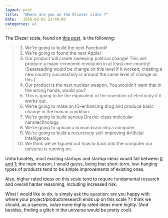 ```yaml
---
layout: post
title:  "Where are you on the Eliezer scale ?"
date:   2016-02-02 22:40:00
categories: ai
---
```


The Eliezer scale, found on [this post](https://news.ycombinator.com/item?id=4509934), is the following:

> 1. We're going to build the next Facebook!
> 1. We're going to found the next Apple!
> 1. Our product will create sweeping political change! This will produce a major economic revolution in at least one country! (Seasteading would be change on this level if it worked; creating a new country successfully is around the same level of change as this.)
> 1. Our product is the next nuclear weapon. You wouldn't want that in the wrong hands, would you?
> 1. This is going to be the equivalent of the invention of electricity if it works out.
> 1. We're going to make an IQ-enhancing drug and produce basic change in the human condition.
> 1. We're going to build serious Drexler-class molecular nanotechnology.
> 1. We're going to upload a human brain into a computer.
> 1. We're going to build a recursively self-improving Artificial Intelligence.
> 1. We think we've figured out how to hack into the computer our universe is running on.

Unfortunately, most existing startups and startup ideas would fall between [0 and 1](http://zerotoonebook.com/); the main reason, I would guess,
being that short-term, low-hanging types of products tend to be simple improvements of existing ones.  

Also, higher rated ideas on this scale tend to require fundamental research and overall harder reasoning, including increased risk.

What I would like to do, is simply ask the question: are you happy with where your project/product/research ends up on this scale ?
I think we should, as a species, value more highly rated ideas more highly. (And besides, finding a glitch in the
universe would be pretty cool).                                            